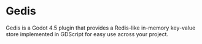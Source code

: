# Gedis
Gedis is a Godot 4.5 plugin that provides a Redis-like in-memory key-value store implemented in GDScript for easy use across your project.

